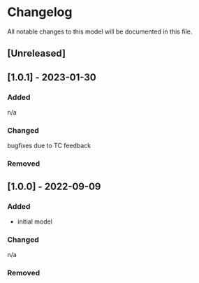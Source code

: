# Changelog
All notable changes to this model will be documented in this file.

## [Unreleased]

## [1.0.1] - 2023-01-30
### Added
n/a

### Changed
bugfixes due to TC feedback

### Removed

## [1.0.0] - 2022-09-09
### Added
- initial model

### Changed
n/a

### Removed

